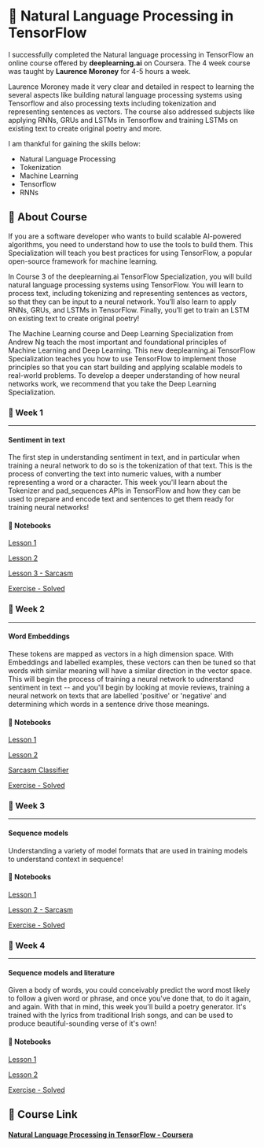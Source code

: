 # :page_facing_up: Natural Language Processing in TensorFlow
I successfully completed the Natural language processing in TensorFlow an online course offered by **deeplearning.ai** on Coursera. The 4 week course was taught by **Laurence Moroney** for 4-5 hours a week.

Laurence Moroney made it very clear and detailed in respect to learning the several aspects like building natural language processing systems using Tensorflow and also processing texts including tokenization and representing sentences as vectors.  The course also addressed subjects like applying RNNs, GRUs and LSTMs in Tensorflow and training LSTMs on existing text to create original poetry and more.

I am thankful for gaining the skills below:
- Natural Language Processing
- Tokenization
- Machine Learning
- Tensorflow
- RNNs


## :pencil: About Course
If you are a software developer who wants to build scalable AI-powered algorithms, you need to understand how to use the tools to build them. This Specialization will teach you best practices for using TensorFlow, a popular open-source framework for machine learning.

In Course 3 of the deeplearning.ai TensorFlow Specialization, you will build natural language processing systems using TensorFlow. You will learn to process text, including tokenizing and representing sentences as vectors, so that they can be input to a neural network. You’ll also learn to apply RNNs, GRUs, and LSTMs in TensorFlow. Finally, you’ll get to train an  LSTM on existing text to create original poetry!

The Machine Learning course and Deep Learning Specialization from Andrew Ng teach the most important and foundational principles of Machine Learning and Deep Learning. This new deeplearning.ai TensorFlow Specialization teaches you how to use TensorFlow to implement those principles so that you can start building and applying scalable models to real-world problems. To develop a deeper understanding of how neural networks work, we recommend that you take the Deep Learning Specialization.

### :pushpin: Week 1

------------


#### Sentiment in text
The first step in understanding sentiment in text, and in particular when training a neural network to do so is the tokenization of that text. This is the process of converting the text into numeric values, with a number representing a word or a character. This week you'll learn about the Tokenizer and pad_sequences APIs in TensorFlow and how they can be used to prepare and encode text and sentences to get them ready for training neural networks!

#### :blue_book: Notebooks
[Lesson 1](https://github.com/officialpm/Natural-Language-Processing-in-TensorFlow/blob/master/Week%201/Week_1_Lesson_1.ipynb "Lesson 1")

[Lesson 2](https://github.com/officialpm/Natural-Language-Processing-in-TensorFlow/blob/master/Week%201/Week_1_Lesson_2.ipynb "Lesson 2")

[Lesson 3 - Sarcasm](https://github.com/officialpm/Natural-Language-Processing-in-TensorFlow/blob/master/Week%201/Week_1_Lesson_3_%28Sarcasm%29.ipynb "Lesson 3 - Sarcasm")

[Exercise - Solved](https://github.com/officialpm/Natural-Language-Processing-in-TensorFlow/blob/master/Week%201/Exercise/Week_1_Exercise_Solved.ipynb "Exercise - Solved")

### :pushpin: Week 2

------------


#### Word Embeddings
These tokens are mapped as vectors in a high dimension space. With Embeddings and labelled examples, these vectors can then be tuned so that words with similar meaning will have a similar direction in the vector space. This will begin the process of training a neural network to udnerstand sentiment in text -- and you'll begin by looking at movie reviews, training a neural network on texts that are labelled 'positive' or 'negative' and determining which words in a sentence drive those meanings.

#### :blue_book: Notebooks

[Lesson 1](https://github.com/officialpm/Natural-Language-Processing-in-TensorFlow/blob/master/Week%202/Week_2_Lesson_1.ipynb "Lesson 1")

[Lesson 2](https://github.com/officialpm/Natural-Language-Processing-in-TensorFlow/blob/master/Week%202/Week_2_Lesson_2.ipynb "Lesson 2")

[Sarcasm Classifier](https://github.com/officialpm/Natural-Language-Processing-in-TensorFlow/tree/master/Week%202/Sarcasm%20Classifier "Sarcasm Classifier")

[Exercise - Solved](https://github.com/officialpm/Natural-Language-Processing-in-TensorFlow/blob/master/Week%202/Exercise/Week_2_Exercise_Solved.ipynb "Exercise - Solved")

### :pushpin: Week 3

------------


#### Sequence models
Understanding a variety of model formats that are used in training models to understand context in sequence!

#### :blue_book: Notebooks

[Lesson 1](https://github.com/officialpm/Natural-Language-Processing-in-TensorFlow/blob/master/Week%203/Week_3_Lesson_1.ipynb "Lesson 1")

[Lesson 2 - Sarcasm](https://github.com/officialpm/Natural-Language-Processing-in-TensorFlow/blob/master/Week%203/Week_3_Sarcasm.ipynb "Lesson 2 - Sarcasm")

[Exercise - Solved](https://github.com/officialpm/Natural-Language-Processing-in-TensorFlow/blob/master/Week%203/Exercise/Week_3_Exercise_Solved.ipynb "Exercise - Solved")

### :pushpin: Week 4

------------


#### Sequence models and literature
Given a body of words, you could conceivably predict the word most likely to follow a given word or phrase, and once you've done that, to do it again, and again. With that in mind, this week you'll build a poetry generator. It's trained with the lyrics from traditional Irish songs, and can be used to produce beautiful-sounding verse of it's own!

#### :blue_book: Notebooks

[Lesson 1](https://github.com/officialpm/Natural-Language-Processing-in-TensorFlow/blob/master/Week%204/Week_4_Lesson_1.ipynb "Lesson 1")

[Lesson 2](https://github.com/officialpm/Natural-Language-Processing-in-TensorFlow/blob/master/Week%204/Week_4_Lesson_2.ipynb "Lesson 2")

[Exercise - Solved](https://github.com/officialpm/Natural-Language-Processing-in-TensorFlow/blob/master/Week%204/Exercise/Week_4_Exercise_Shakespeare_Solved.ipynb "Exercise - Solved")

## :link: Course Link
#### [Natural Language Processing in TensorFlow - Coursera](https://www.coursera.org/learn/natural-language-processing-tensorflow/#syllabus "Natural Language Processing in TensorFlow - Coursera")
